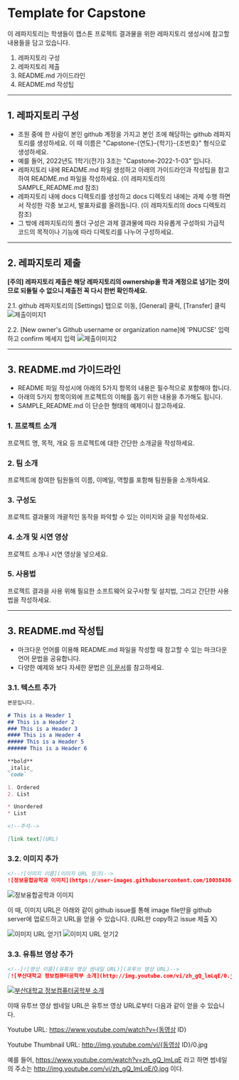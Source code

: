 # Template for Capstone
이 레파지토리는 학생들이 캡스톤 프로젝트 결과물을 위한 레파지토리 생성시에 참고할 내용들을 담고 있습니다.
1. 레파지토리 구성
2. 레파지토리 제출
3. README.md 가이드라인
4. README.md 작성팁

***

## 1. 레파지토리 구성 

* 조원 중에 한 사람이 본인 github 계정을 가지고 본인 조에 해당하는 github 레파지토리를 생성하세요. 이 때 이름은 "Capstone-{연도}-{학기}-{조번호}" 형식으로 생성하세요.
* 예를 들어, 2022년도 1학기(전기) 3조는 "Capstone-2022-1-03" 입니다.
* 레파지토리 내에 README.md 파일 생성하고 아래의 가이드라인과 작성팁을 참고하여 README.md 파일을 작성하세요. (이 레파지토리의 SAMPLE_README.md 참조)
* 레파지토리 내에 docs 디렉토리를 생성하고 docs 디렉토리 내에는 과제 수행 하면서 작성한 각종 보고서, 발표자료를 올려둡니다. (이 레파지토리의 docs 디렉토리 참조)
* 그 밖에 레파지토리의 폴더 구성은 과제 결과물에 따라 자유롭게 구성하되 가급적 코드의 목적이나 기능에 따라 디렉토리를 나누어 구성하세요.

***

## 2. 레파지토리 제출 

**[주의] 레파지토리 제출은 해당 레파지토리의 ownership을 학과 계정으로 넘기는 것이므로 되돌릴 수 없으니 제출전 꼭 다시 한번 확인하세요.**

2.1. github 레파지토리의 [Settings] 탭으로 이동, [General] 클릭, [Transfer] 클릭
![제출이미지1](https://user-images.githubusercontent.com/113662020/193962388-260f7195-d113-4b50-b515-129e20a9a51a.png)

2.2. [New owner's Github username or organization name]에 'PNUCSE' 입력하고 confirm 메세지 입력
![제출이미지2](https://user-images.githubusercontent.com/113662020/193962411-cc5e8c7c-5144-4fea-8f71-1358ef3b1908.png)


***

## 3. README.md 가이드라인 

* README 파일 작성시에 아래의 5가지 항목의 내용은 필수적으로 포함해야 합니다.
* 아래의 5가지 항목이외에 프로젝트의 이해를 돕기 위한 내용을 추가해도 됩니다.
* SAMPLE_README.md 이 단순한 형태의 예제이니 참고하세요.

### 1. 프로젝트 소개

프로젝트 명, 목적, 개요 등 프로젝트에 대한 간단한 소개글을 작성하세요.

### 2. 팀 소개

프로젝트에 참여한 팀원들의 이름, 이메일, 역할를 포함해 팀원들을 소개하세요.

### 3. 구성도

프로젝트 결과물의 개괄적인 동작을 파악할 수 있는 이미지와 글을 작성하세요.

### 4. 소개 및 시연 영상

프로젝트 소개나 시연 영상을 넣으세요.

### 5. 사용법

프로젝트 결과을 사용 위해 필요한 소프트웨어 요구사항 및 설치법, 그리고 간단한 사용법을 작성하세요.

***

## 3. README.md 작성팁 
* 마크다운 언어를 이용해 README.md 파일을 작성할 때 참고할 수 있는 마크다운 언어 문법을 공유합니다.  
* 다양한 예제와 보다 자세한 문법은 [이 문서](https://www.markdownguide.org/basic-syntax/)를 참고하세요.

### 3.1. 텍스트 추가
```markdown
본문입니다.

# This is a Header 1
## This is a Header 2
### This is a Header 3
#### This is a Header 4
##### This is a Header 5
###### This is a Header 6

**bold**
_italic_
`code`

1. Ordered
2. List

* Unordered 
* List

<!--주석-->

[link text](URL)
```

### 3.2. 이미지 추가

```markdown
<!--![이미지 이름](이미지 URL 링크)-->
![정보융합공학과 이미지](https://user-images.githubusercontent.com/100384365/192478661-5dc79a18-b076-48ef-b842-bcf65b0d8d44.jpg)
```

![정보융합공학과 이미지](https://user-images.githubusercontent.com/100384365/192478661-5dc79a18-b076-48ef-b842-bcf65b0d8d44.jpg)

이 때, 이미지 URL은 아래와 같이 github issue를 통해 image file만을 github server에 업로드하고 URL을 얻을 수 있습니다. (URL만 copy하고 issue 제출 X)

![이미지 URL 얻기1](https://user-images.githubusercontent.com/113662020/193720098-9f19831b-7107-4a91-9821-a977ff82e8de.png)
![이미지 URL 얻기2](https://user-images.githubusercontent.com/113662020/193720141-8b813247-b77b-4590-83cc-f87a4e63296b.png)

### 3.3. 유튜브 영상 추가
```markdown
<!--[![영상 이름](유튜브 영상 썸네일 URL)](유투브 영상 URL)-->
[![부산대학교 정보컴퓨터공학부 소개](http://img.youtube.com/vi/zh_gQ_lmLqE/0.jpg)](https://www.youtube.com/watch?v=zh_gQ_lmLqE)    
```
[![부산대학교 정보컴퓨터공학부 소개](http://img.youtube.com/vi/zh_gQ_lmLqE/0.jpg)](https://www.youtube.com/watch?v=zh_gQ_lmLqE)    

이때 유투브 영상 썸네일 URL은 유투브 영상 URL로부터 다음과 같이 얻을 수 있습니다.

Youtube URL: https://www.youtube.com/watch?v={동영상 ID}

Youtube Thumbnail URL: http://img.youtube.com/vi/{동영상 ID}/0.jpg 

예를 들어, https://www.youtube.com/watch?v=zh_gQ_lmLqE 라고 하면 썸네일의 주소는 http://img.youtube.com/vi/zh_gQ_lmLqE/0.jpg 이다.






